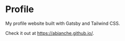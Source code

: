 # Profile

My profile website built with Gatsby and Tailwind CSS.

Check it out at https://abianche.github.io/.